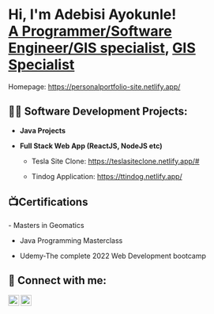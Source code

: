 <h1>Hi, I'm Adebisi Ayokunle! <br/><a href="https://github.com/adeways2000">A Programmer/Software Engineer/GIS specialist</a>, <a href="(https://www.linkedin.com/in/ayokunle-adebisi-440481288">GIS Specialist</a></h1>

Homepage: https://personalportfolio-site.netlify.app/

<h2>👨‍💻 Software Development Projects:</h2>

- <b>Java Projects</b>
 
- <b>Full Stack Web App (ReactJS, NodeJS etc)</b>

  - Tesla Site Clone: https://teslasiteclone.netlify.app/#

   - Tindog Application: https://ttindog.netlify.app/
  
<h2>📺Certifications</h2>
 - Masters in Geomatics
 
 - Java Programming Masterclass
   
 -	Udemy-The complete 2022 Web Development bootcamp


<h2> 🤳 Connect with me:</h2>


[<img align="left" alt="AdebisiAyokunle| LinkedIn" width="22px" src="https://cdn.jsdelivr.net/npm/simple-icons@v3/icons/linkedin.svg" />][linkedin]
[<img align="left" alt="AdebisiAyokunle | Instagram" width="22px" src="https://cdn.jsdelivr.net/npm/simple-icons@v3/icons/instagram.svg" />][instagram]




[instagram]: https://www.instagram.com/ade_sensini/
[linkedin]: https://linkedin.com/in/ayokunle-adebisi-440481288


<!--
**adeways2000/adeways2000** is a ✨ _special_ ✨ repository because its `README.md` (this file) appears on your GitHub profile.

Here are some ideas to get you started:

- 🔭 I’m currently working on ...
- 🌱 I’m currently learning ...
- 👯 I’m looking to collaborate on ...
- 🤔 I’m looking for help with ...
- 💬 Ask me about ...
- 📫 How to reach me: ...
- 😄 Pronouns: ...
- ⚡ Fun fact: ...
-->
